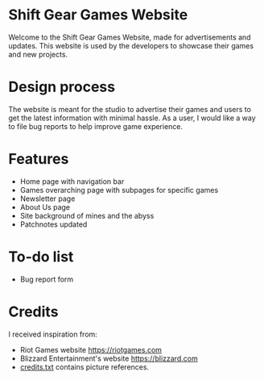 # Shift Gear Games Website
Welcome to the Shift Gear Games Website, made for advertisements and updates.
This website is used by the developers to showcase their games and new projects.
# Design process
The website is meant for the studio to advertise their games and users to get the latest information with minimal hassle.
As a user, I would like a way to file bug reports to help improve game experience.
# Features
- Home page with navigation bar
- Games overarching page with subpages for specific games
- Newsletter page
- About Us page
- Site background of mines and the abyss
- Patchnotes updated
# To-do list
- Bug report form
# Credits
I received inspiration from:
- Riot Games website https://riotgames.com
- Blizzard Entertainment's website https://blizzard.com
- <a href ="credit.txt">credits.txt</a> contains picture references.
